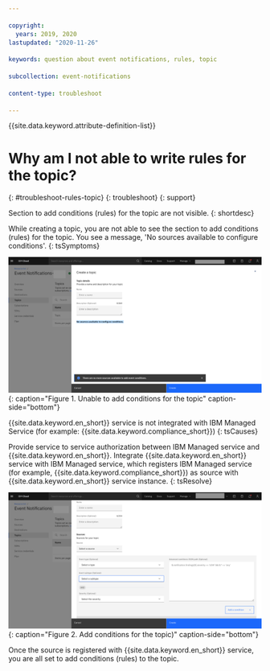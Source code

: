 ```yaml
---

copyright:
  years: 2019, 2020
lastupdated: "2020-11-26"

keywords: question about event notifications, rules, topic

subcollection: event-notifications

content-type: troubleshoot

---
```



{{site.data.keyword.attribute-definition-list}}


# Why am I not able to write rules for the topic?
{: #troubleshoot-rules-topic}
{: troubleshoot}
{: support}

Section to add conditions (rules) for the topic are not visible.
{: shortdesc}

While creating a topic, you are not able to see the section to add conditions (rules) for the topic.
You see a message, 'No sources available to configure conditions'.
{: tsSymptoms}

![Unable to create rules](images/en-ts-rules.png "Unable to add conditions for the topic"){: caption="Figure 1. Unable to add conditions for the topic" caption-side="bottom"}

{{site.data.keyword.en_short}} service is not integrated with IBM Managed Service (for example: {{site.data.keyword.compliance_short}})
{: tsCauses}


Provide service to service authorization between IBM Managed service and {{site.data.keyword.en_short}}.
Integrate {{site.data.keyword.en_short}} service with IBM Managed service, which registers IBM Managed service (for example, {{site.data.keyword.compliance_short}}) as source with {{site.data.keyword.en_short}} service instance.
{: tsResolve}

![Add conditions](images/en-ts-rules2.png "Add conditions for the topic"){: caption="Figure 2.  Add conditions for the topic)" caption-side="bottom"}

Once the source is registered with {{site.data.keyword.en_short}} service, you are all set to add conditions (rules) to the topic.